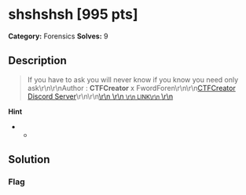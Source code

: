 # shshshsh [995 pts]

**Category:** Forensics
**Solves:** 9

## Description
>If you have to ask you will never know if you know you need only ask\r\n\r\nAuthor : **CTFCreator** x FwordForen\r\n\r\n[CTFCreator Discord Server]( https://discord.gg/HCu7ZRSQPn)\r\n\r\n<a class="btn btn-success btn-outlined" href="https://drive.google.com/file/d/1H-XZ4apefiN0_0LTNpJR_jptI46YxBm7/view?usp=sharing">\r\n    <i class="fas fa-download"></i>\r\n    <small>\r\n        LINK\r\n    </small>\r\n</a>

**Hint**
* -

## Solution

### Flag

